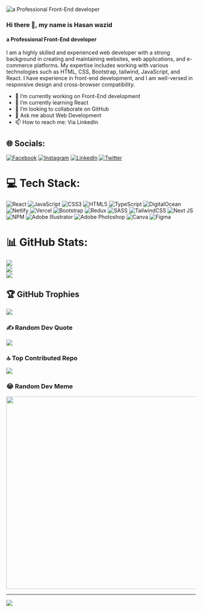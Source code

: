 ![a Professional Front-End developer ](https://media.licdn.com/dms/image/D5616AQH2pxlZl6dTGA/profile-displaybackgroundimage-shrink_350_1400/0/1666785671830?e=1691020800&v=beta&t=0n0s5kBVoxyKbZmvG7D30DjUhLEiHgLd366CfdiLggc)
### Hi there 👋, my name is Hasan wazid
#### a Professional Front-End developer 

I am a highly skilled and experienced web developer with a strong background in creating and maintaining websites, web applications, and e-commerce platforms. My expertise includes working with various technologies such as HTML, CSS, Bootstrap, tailwind, JavaScript, and React. I have experience in front-end development, and I am well-versed in responsive design and cross-browser compatibility.

- 🔭 I’m currently working on Front-End development 
- 🌱 I’m currently learning React 
- 👯 I’m looking to collaborate on GitHub 
- 💬 Ask me about Web Development 
- 📫 How to reach me: Via LinkedIn

## 🌐 Socials:
[![Facebook](https://img.shields.io/badge/Facebook-%231877F2.svg?logo=Facebook&logoColor=white)](https://facebook.com/hasan.wazid.7) [![Instagram](https://img.shields.io/badge/Instagram-%23E4405F.svg?logo=Instagram&logoColor=white)](https://instagram.com/webexwazid) [![LinkedIn](https://img.shields.io/badge/LinkedIn-%230077B5.svg?logo=linkedin&logoColor=white)](https://linkedin.com/in/HasanWazid) [![Twitter](https://img.shields.io/badge/Twitter-%231DA1F2.svg?logo=Twitter&logoColor=white)](https://twitter.com/Hasanwazid) 

# 💻 Tech Stack:
![React](https://img.shields.io/badge/react-%2320232a.svg?style=for-the-badge&logo=react&logoColor=%2361DAFB) ![JavaScript](https://img.shields.io/badge/javascript-%23323330.svg?style=for-the-badge&logo=javascript&logoColor=%23F7DF1E) ![CSS3](https://img.shields.io/badge/css3-%231572B6.svg?style=for-the-badge&logo=css3&logoColor=white) ![HTML5](https://img.shields.io/badge/html5-%23E34F26.svg?style=for-the-badge&logo=html5&logoColor=white) ![TypeScript](https://img.shields.io/badge/typescript-%23007ACC.svg?style=for-the-badge&logo=typescript&logoColor=white) ![DigitalOcean](https://img.shields.io/badge/DigitalOcean-%230167ff.svg?style=for-the-badge&logo=digitalOcean&logoColor=white) ![Netlify](https://img.shields.io/badge/netlify-%23000000.svg?style=for-the-badge&logo=netlify&logoColor=#00C7B7) ![Vercel](https://img.shields.io/badge/vercel-%23000000.svg?style=for-the-badge&logo=vercel&logoColor=white) ![Bootstrap](https://img.shields.io/badge/bootstrap-%23563D7C.svg?style=for-the-badge&logo=bootstrap&logoColor=white) ![Redux](https://img.shields.io/badge/redux-%23593d88.svg?style=for-the-badge&logo=redux&logoColor=white) ![SASS](https://img.shields.io/badge/SASS-hotpink.svg?style=for-the-badge&logo=SASS&logoColor=white) ![TailwindCSS](https://img.shields.io/badge/tailwindcss-%2338B2AC.svg?style=for-the-badge&logo=tailwind-css&logoColor=white) ![Next JS](https://img.shields.io/badge/Next-black?style=for-the-badge&logo=next.js&logoColor=white) ![NPM](https://img.shields.io/badge/NPM-%23000000.svg?style=for-the-badge&logo=npm&logoColor=white) ![Adobe Illustrator](https://img.shields.io/badge/adobeillustrator-%23FF9A00.svg?style=for-the-badge&logo=adobeillustrator&logoColor=white) ![Adobe Photoshop](https://img.shields.io/badge/adobephotoshop-%2331A8FF.svg?style=for-the-badge&logo=adobephotoshop&logoColor=white) ![Canva](https://img.shields.io/badge/Canva-%2300C4CC.svg?style=for-the-badge&logo=Canva&logoColor=white) 	![Figma](https://img.shields.io/badge/figma-%23F24E1E.svg?style=for-the-badge&logo=figma&logoColor=white)
# 📊 GitHub Stats:
![](https://github-readme-stats.vercel.app/api?username=Webexguru-Hasan&theme=merko&hide_border=false&include_all_commits=false&count_private=false)<br/>
![](https://github-readme-streak-stats.herokuapp.com/?user=Webexguru-Hasan&theme=merko&hide_border=false)<br/>
![](https://github-readme-stats.vercel.app/api/top-langs/?username=Webexguru-Hasan&theme=merko&hide_border=false&include_all_commits=false&count_private=false&layout=compact)

## 🏆 GitHub Trophies
![](https://github-profile-trophy.vercel.app/?username=Webexguru-Hasan&theme=radical&no-frame=false&no-bg=false&margin-w=4)

### ✍️ Random Dev Quote
![](https://quotes-github-readme.vercel.app/api?type=horizontal&theme=radical)

### 🔝 Top Contributed Repo
![](https://github-contributor-stats.vercel.app/api?username=Webexguru-Hasan&limit=5&theme=dark&combine_all_yearly_contributions=true)

### 😂 Random Dev Meme
<img src="https://rm.up.railway.app/" width="512px"/>

---
[![](https://visitcount.itsvg.in/api?id=Webexguru-Hasan&icon=0&color=0)](https://visitcount.itsvg.in)

<!-- Proudly created with GPRM ( https://gprm.itsvg.in ) -->
